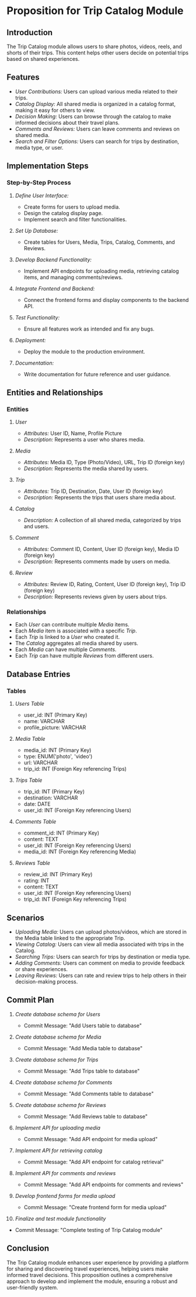 # Proposition for Trip Catalog Module

## Introduction
The Trip Catalog module allows users to share photos, videos, reels, and shorts of their trips. This content helps other users decide on potential trips based on shared experiences.

## Features
- *User Contributions:* Users can upload various media related to their trips.
- *Catalog Display:* All shared media is organized in a catalog format, making it easy for others to view.
- *Decision Making:* Users can browse through the catalog to make informed decisions about their travel plans.
- *Comments and Reviews:* Users can leave comments and reviews on shared media.
- *Search and Filter Options:* Users can search for trips by destination, media type, or user.

## Implementation Steps

### Step-by-Step Process
1. *Define User Interface:*
    - Create forms for users to upload media.
    - Design the catalog display page.
    - Implement search and filter functionalities.

2. *Set Up Database:*
    - Create tables for Users, Media, Trips, Catalog, Comments, and Reviews.

3. *Develop Backend Functionality:*
    - Implement API endpoints for uploading media, retrieving catalog items, and managing comments/reviews.

4. *Integrate Frontend and Backend:*
    - Connect the frontend forms and display components to the backend API.

5. *Test Functionality:*
    - Ensure all features work as intended and fix any bugs.

6. *Deployment:*
    - Deploy the module to the production environment.

7. *Documentation:*
    - Write documentation for future reference and user guidance.

## Entities and Relationships

### Entities
1. *User*
    - *Attributes:* User ID, Name, Profile Picture
    - *Description:* Represents a user who shares media.

2. *Media*
    - *Attributes:* Media ID, Type (Photo/Video), URL, Trip ID (foreign key)
    - *Description:* Represents the media shared by users.

3. *Trip*
    - *Attributes:* Trip ID, Destination, Date, User ID (foreign key)
    - *Description:* Represents the trips that users share media about.

4. *Catalog*
    - *Description:* A collection of all shared media, categorized by trips and users.

5. *Comment*
    - *Attributes:* Comment ID, Content, User ID (foreign key), Media ID (foreign key)
    - *Description:* Represents comments made by users on media.

6. *Review*
    - *Attributes:* Review ID, Rating, Content, User ID (foreign key), Trip ID (foreign key)
    - *Description:* Represents reviews given by users about trips.

### Relationships
- Each *User* can contribute multiple *Media* items.
- Each *Media* item is associated with a specific *Trip*.
- Each *Trip* is linked to a *User* who created it.
- The *Catalog* aggregates all media shared by users.
- Each *Media* can have multiple *Comments*.
- Each *Trip* can have multiple *Reviews* from different users.

## Database Entries

### Tables
1. *Users Table*
    - user_id: INT (Primary Key)
    - name: VARCHAR
    - profile_picture: VARCHAR

2. *Media Table*
    - media_id: INT (Primary Key)
    - type: ENUM('photo', 'video')
    - url: VARCHAR
    - trip_id: INT (Foreign Key referencing Trips)

3. *Trips Table*
    - trip_id: INT (Primary Key)
    - destination: VARCHAR
    - date: DATE
    - user_id: INT (Foreign Key referencing Users)

4. *Comments Table*
    - comment_id: INT (Primary Key)
    - content: TEXT
    - user_id: INT (Foreign Key referencing Users)
    - media_id: INT (Foreign Key referencing Media)

5. *Reviews Table*
    - review_id: INT (Primary Key)
    - rating: INT
    - content: TEXT
    - user_id: INT (Foreign Key referencing Users)
    - trip_id: INT (Foreign Key referencing Trips)

## Scenarios
- *Uploading Media:* Users can upload photos/videos, which are stored in the Media table linked to the appropriate Trip.
- *Viewing Catalog:* Users can view all media associated with trips in the Catalog.
- *Searching Trips:* Users can search for trips by destination or media type.
- *Adding Comments:* Users can comment on media to provide feedback or share experiences.
- *Leaving Reviews:* Users can rate and review trips to help others in their decision-making process.

## Commit Plan
1. *Create database schema for Users*
    - Commit Message: "Add Users table to database"

2. *Create database schema for Media*
    - Commit Message: "Add Media table to database"

3. *Create database schema for Trips*
    - Commit Message: "Add Trips table to database"

4. *Create database schema for Comments*
    - Commit Message: "Add Comments table to database"

5. *Create database schema for Reviews*
    - Commit Message: "Add Reviews table to database"

6. *Implement API for uploading media*
    - Commit Message: "Add API endpoint for media upload"

7. *Implement API for retrieving catalog*
    - Commit Message: "Add API endpoint for catalog retrieval"

8. *Implement API for comments and reviews*
    - Commit Message: "Add API endpoints for comments and reviews"

9. *Develop frontend forms for media upload*
    - Commit Message: "Create frontend form for media upload"

10. *Finalize and test module functionality*
- Commit Message: "Complete testing of Trip Catalog module"

## Conclusion
The Trip Catalog module enhances user experience by providing a platform for sharing and discovering travel experiences, helping users make informed travel decisions. This proposition outlines a comprehensive approach to develop and implement the module, ensuring a robust and user-friendly system.
